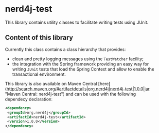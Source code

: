 # nerd4j-test
This library contains utility classes to facilitate writing tests using JUnit.

## Content of this library

Currently this class contains a class hierarchy that provides:
* clean and pretty logging messages using the `TestWatcher` facility;
* the integration with the Spring framework providing an easy way for writing `JUnit` tests that load the Spring Context and allow to enable the transactional environment.


This library is also available on Maven Central [here] (http://search.maven.org/#artifactdetails|org.nerd4j|nerd4j-test|1.0.0|jar "Maven Central: nerd4j-test") and can be used with the following dependecy declaration:
```xml
<dependency>
 <groupId>org.nerd4j</groupId>
 <artifactId>nerd4j-test</artifactId>
 <version>1.0.0</version>
</dependency>
```

